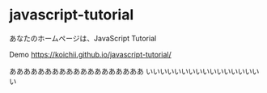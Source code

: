 # javascript-tutorial
あなたのホームページは、JavaScript Tutorial 

Demo
https://koichii.github.io/javascript-tutorial/

あああああああああああああああああああ
いいいいいいいいいいいいいいいいい
